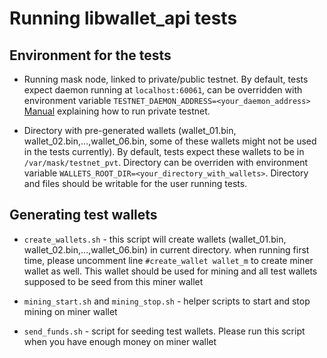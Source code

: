 # Running libwallet_api tests

## Environment for the tests
* Running mask node, linked to private/public testnet.
  By default, tests expect daemon running at ```localhost:60061```,
  can be overridden with environment variable ```TESTNET_DAEMON_ADDRESS=<your_daemon_address>```
  [Manual](https://github.com/maskexamples/private-testnet) explaining how to run private testnet.

* Directory with pre-generated wallets
  (wallet_01.bin, wallet_02.bin,...,wallet_06.bin, some of these wallets might not be used in the tests currently).
  By default, tests expect these wallets to be in ```/var/mask/testnet_pvt```.
  Directory can be overriden with environment variable ```WALLETS_ROOT_DIR=<your_directory_with_wallets>```.
  Directory and files should be writable for the user running tests.


## Generating test wallets
* ```create_wallets.sh``` - this script will create wallets (wallet_01.bin, wallet_02.bin,...,wallet_06.bin) in current directory.
  when running first time, please uncomment line ```#create_wallet wallet_m``` to create miner wallet as well.
  This wallet should be used for mining and all test wallets supposed to be seed from this miner wallet

* ```mining_start.sh``` and ```mining_stop.sh``` - helper scripts to start and stop mining on miner wallet

* ```send_funds.sh``` - script for seeding test wallets. Please run this script when you have enough money on miner wallet
